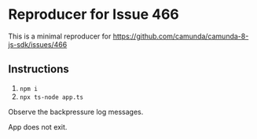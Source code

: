# Reproducer for Issue 466

This is a minimal reproducer for https://github.com/camunda/camunda-8-js-sdk/issues/466

## Instructions

1. `npm i`
2. `npx ts-node app.ts`

Observe the backpressure log messages. 

App does not exit.